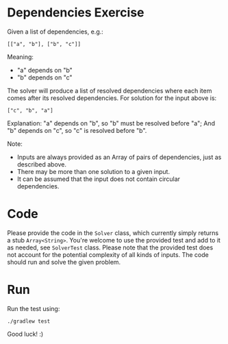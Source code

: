 # Dependencies Exercise

Given a list of dependencies, e.g.:
```
[["a", "b"], ["b", "c"]]
```
Meaning:
- "a" depends on "b"
- "b" depends on "c"


The solver will produce a list of resolved dependencies where each item comes after its resolved dependencies.
For solution for the input above is:
```
["c", "b", "a"]
```

Explanation:
"a" depends on "b", so "b" must be resolved before "a"; And "b" depends on "c", so "c" is resolved before "b".

Note:
- Inputs are always provided as an Array of pairs of dependencies, just as described above.
- There may be more than one solution to a given input.
- It can be assumed that the input does not contain circular dependencies.

# Code
Please provide the code in the `Solver` class, which currently simply returns a stub `Array<String>`.
You're welcome to use the provided test and add to it as needed, see `SolverTest` class.
Please note that the provided test does not account for the potential complexity of all kinds of inputs.
The code should run and solve the given problem.

# Run
Run the test using:
```
./gradlew test
```

Good luck! :)

